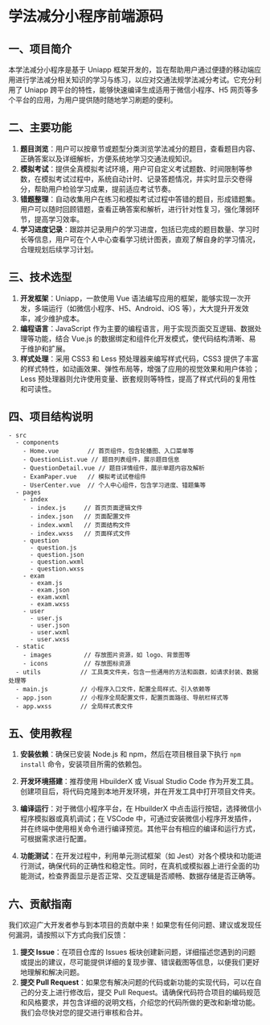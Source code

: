 # 学法减分小程序前端源码
## 一、项目简介
本学法减分小程序是基于 Uniapp 框架开发的，旨在帮助用户通过便捷的移动端应用进行学法减分相关知识的学习与练习，以应对交通法规学法减分考试。它充分利用了 Uniapp 跨平台的特性，能够快速编译生成适用于微信小程序、H5 网页等多个平台的应用，为用户提供随时随地学习刷题的便利。

## 二、主要功能
1. **题目浏览**：用户可以按章节或题型分类浏览学法减分的题目，查看题目内容、正确答案以及详细解析，方便系统地学习交通法规知识。
2. **模拟考试**：提供全真模拟考试环境，用户可自定义考试题数、时间限制等参数，在模拟考试过程中，系统自动计时、记录答题情况，并实时显示交卷得分，帮助用户检验学习成果，提前适应考试节奏。
3. **错题整理**：自动收集用户在练习和模拟考试过程中答错的题目，形成错题集。用户可以随时回顾错题，查看正确答案和解析，进行针对性复习，强化薄弱环节，提高学习效率。
4. **学习进度记录**：跟踪并记录用户的学习进度，包括已完成的题目数量、学习时长等信息，用户可在个人中心查看学习统计图表，直观了解自身的学习情况，合理规划后续学习计划。

## 三、技术选型
1. **开发框架**：Uniapp，一款使用 Vue 语法编写应用的框架，能够实现一次开发，多端运行（如微信小程序、H5、Android、iOS 等），大大提升开发效率，减少维护成本。
2. **编程语言**：JavaScript 作为主要的编程语言，用于实现页面交互逻辑、数据处理等功能，结合 Vue.js 的数据绑定和组件化开发模式，使代码结构清晰、易于维护和扩展。
3. **样式处理**：采用 CSS3 和 Less 预处理器来编写样式代码，CSS3 提供了丰富的样式特性，如动画效果、弹性布局等，增强了应用的视觉效果和用户体验；Less 预处理器则允许使用变量、嵌套规则等特性，提高了样式代码的复用性和可读性。

## 四、项目结构说明
```
- src
  - components
    - Home.vue        // 首页组件，包含轮播图、入口菜单等
    - QuestionList.vue // 题目列表组件，展示题目信息
    - QuestionDetail.vue // 题目详情组件，展示单题内容及解析
    - ExamPaper.vue   // 模拟考试试卷组件
    - UserCenter.vue  // 个人中心组件，包含学习进度、错题集等
  - pages
    - index
      - index.js     // 首页页面逻辑文件
      - index.json   // 页面配置文件
      - index.wxml   // 页面结构文件
      - index.wxss   // 页面样式文件
    - question
      - question.js 
      - question.json
      - question.wxml
      - question.wxss
    - exam
      - exam.js 
      - exam.json
      - exam.wxml
      - exam.wxss
    - user
      - user.js 
      - user.json
      - user.wxml
      - user.wxss
  - static
    - images         // 存放图片资源，如 logo、背景图等
    - icons          // 存放图标资源
  - utils           // 工具类文件夹，包含一些通用的方法和函数，如请求封装、数据处理等
  - main.js         // 小程序入口文件，配置全局样式、引入依赖等
  - app.json        // 小程序全局配置文件，配置页面路径、导航栏样式等
  - app.wxss        // 全局样式表文件
```

## 五、使用教程
1. **安装依赖**：确保已安装 Node.js 和 npm，然后在项目根目录下执行 `npm install` 命令，安装项目所需的依赖包。
2. **开发环境搭建**：推荐使用 HbuilderX 或 Visual Studio Code 作为开发工具。创建项目后，将代码克隆到本地开发环境，并在开发工具中打开项目文件夹。
3. **编译运行**：对于微信小程序平台，在 HbuilderX 中点击运行按钮，选择微信小程序模拟器或真机调试；在 VSCode 中，可通过安装微信小程序开发插件，并在终端中使用相关命令进行编译预览。其他平台有相应的编译和运行方式，可根据需求进行配置。

4. **功能测试**：在开发过程中，利用单元测试框架（如 Jest）对各个模块和功能进行测试，确保代码的正确性和稳定性。同时，在真机或模拟器上进行全面的功能测试，检查界面显示是否正常、交互逻辑是否顺畅、数据存储是否正确等。


## 六、贡献指南
我们欢迎广大开发者参与到本项目的贡献中来！如果您有任何问题、建议或发现任何漏洞，请按照以下方式向我们反馈：
1. **提交 Issue**：在项目仓库的 Issues 板块创建新问题，详细描述您遇到的问题或提出的建议，尽可能提供详细的复现步骤、错误截图等信息，以便我们更好地理解和解决问题。
2. **提交 Pull Request**：如果您有解决问题的代码或新功能的实现代码，可以在自己的分支上进行修改后，提交 Pull Request。请确保代码符合项目的编码规范和风格要求，并包含详细的说明文档，介绍您的代码所做的更改和新增功能。我们会尽快对您的提交进行审核和合并。
